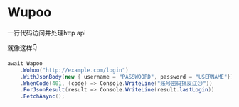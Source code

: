 # Wupoo

一行代码访问并处理http api

就像这样👇
```csharp
await Wapoo
	.Wohoo("http://example.com/login")
	.WithJsonBody(new { username = "PASSWOORD", password = "USERNAME"})
	.WhenCode(401, (code) => Console.WriteLine("账号密码搞反辽😥"))
	.ForJsonResult(result => Console.WriteLine(result.lastLogin))
	.FetchAsync();
```